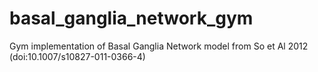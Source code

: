 # basal_ganglia_network_gym
Gym implementation of Basal Ganglia Network model from So et Al 2012 (doi:10.1007/s10827-011-0366-4)
